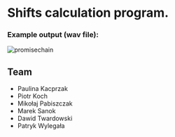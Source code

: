 # Shifts calculation program.

### Example output (wav file):
![promisechain](https://user-images.githubusercontent.com/16918754/30444969-ed104308-9984-11e7-91fa-111afbe77b81.png)

## Team
* Paulina Kacprzak
* Piotr Koch
* Mikołaj Pabiszczak
* Marek Sanok
* Dawid Twardowski
* Patryk Wylegała
